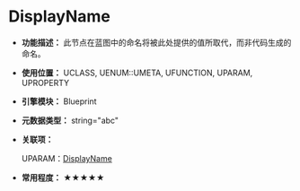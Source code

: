 ﻿# DisplayName

- **功能描述：** 此节点在蓝图中的命名将被此处提供的值所取代，而非代码生成的命名。

- **使用位置：** UCLASS, UENUM::UMETA, UFUNCTION, UPARAM, UPROPERTY

- **引擎模块：** Blueprint

- **元数据类型：** string="abc"

- **关联项：**

  UPARAM：[DisplayName](../../Specifier/UPARAM/Blueprint/DisplayName/DisplayName.md)

- **常用程度：** ★★★★★
